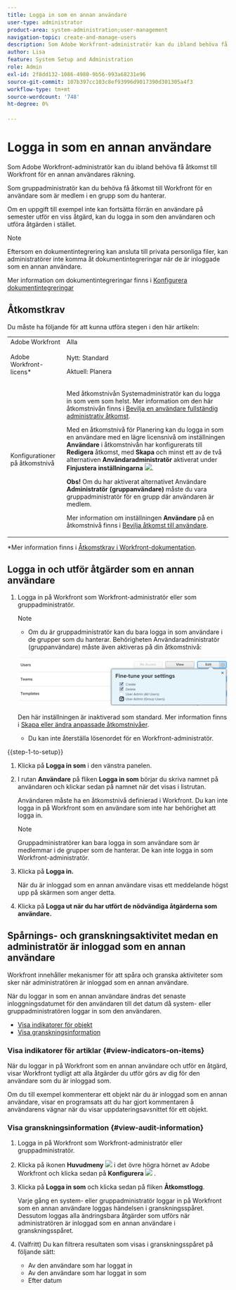 ```yaml
---
title: Logga in som en annan användare
user-type: administrator
product-area: system-administration;user-management
navigation-topic: create-and-manage-users
description: Som Adobe Workfront-administratör kan du ibland behöva få åtkomst till Workfront för en annan användares räkning.
author: Lisa
feature: System Setup and Administration
role: Admin
exl-id: 2f8dd132-1086-4980-9b56-993a68231e96
source-git-commit: 107b397cc103c8ef93996d9017390d301305a4f3
workflow-type: tm+mt
source-wordcount: '748'
ht-degree: 0%

---
```


# Logga in som en annan användare

<!--Audited: April, 2024-->

<!--<span class="preview">The highlighted information on this page refers to functionality not yet generally available. It is available for all users only in the Preview environment.</span> -->

<!--
**DON'T DELETE, DRAFT OR HIDE THIS ARTICLE. IT IS LINKED TO THE PRODUCT, THROUGH THE CONTEXT SENSITIVE HELP LINKS. Also linked to other articles: Creating and Managing Groups, etc.</p>
-->

Som Adobe Workfront-administratör kan du ibland behöva få åtkomst till Workfront för en annan användares räkning.

Som gruppadministratör kan du behöva få åtkomst till Workfront för en användare som är medlem i en grupp som du hanterar.

Om en uppgift till exempel inte kan fortsätta förrän en användare på semester utför en viss åtgärd, kan du logga in som den användaren och utföra åtgärden i stället.

<!--
<note type="note">
Some users, such as executives, need to be able to control which administrators can log in to their accounts, and for how long. Working with your organization, Workfront configures settings that allow this control for these users. When a Workfront administrator or group administrator (associated with one of the user's groups) tries to log in as one of these users, an on-screen message prompts the administrator to contact the user for access. From the user profile area, the user can then grant access to the administrator and specify an expiration time for it. For more information on how the user does this, see
<a href="../../../workfront-basics/manage-your-account-and-profile/configuring-your-user-profile/configure-my-settings.md#access" class="MCXref xref">Access</a> in
<a href="../../../workfront-basics/manage-your-account-and-profile/configuring-your-user-profile/configure-my-settings.md" class="MCXref xref">Configure My Settings</a>.
<span class="PinkDraftNote">[Add a note about this being only for the Enterprise package if they decide to do it that way]</span>
</note>
-->

>[!NOTE]
>
>Eftersom en dokumentintegrering kan ansluta till privata personliga filer, kan administratörer inte komma åt dokumentintegreringar när de är inloggade som en annan användare.
>
>Mer information om dokumentintegreringar finns i [Konfigurera dokumentintegreringar](../../../administration-and-setup/configure-integrations/configure-document-integrations.md)

## Åtkomstkrav

Du måste ha följande för att kunna utföra stegen i den här artikeln:

<table style="table-layout:auto"> 
 <col> 
 <col> 
 <tbody> 
  <tr> 
   <td role="rowheader">Adobe Workfront</td> 
   <td>Alla</td> 
  </tr> 
  <tr> 
   <td role="rowheader">Adobe Workfront-licens*</td> 
   <td> <p>Nytt: Standard</p>
   <p>Aktuell: Planera</p></td> 
  </tr> 
  <tr> 
   <td role="rowheader">Konfigurationer på åtkomstnivå</td> 
   <td> <p>Med åtkomstnivån Systemadministratör kan du logga in som vem som helst. Mer information om den här åtkomstnivån finns i <a href="../../../administration-and-setup/add-users/configure-and-grant-access/grant-a-user-full-administrative-access.md" class="MCXref xref">Bevilja en användare fullständig administrativ åtkomst</a>. </p> <p>Med en åtkomstnivå för Planering kan du logga in som en användare med en lägre licensnivå om inställningen <b>Användare</b> i åtkomstnivån har konfigurerats till <b>Redigera</b> åtkomst, med <b>Skapa</b> och minst ett av de två alternativen <b>Användaradministratör</b> aktiverat under <b>Finjustera inställningarna</b> <img src="assets/gear-icon-in-access-levels.png">. </p> 
   <p><b>Obs!</b> Om du har aktiverat alternativet Användare <b>Administratör (gruppanvändare)</b> måste du vara gruppadministratör för en grupp där användaren är medlem.</p> 
   <p>Mer information om inställningen <b>Användare</b> på en åtkomstnivå finns i <a href="../../../administration-and-setup/add-users/configure-and-grant-access/grant-access-other-users.md" class="MCXref xref">Bevilja åtkomst till användare</a>.</p> </td> 
  </tr> 
 </tbody> 
</table>

*Mer information finns i [Åtkomstkrav i Workfront-dokumentation](/help/quicksilver/administration-and-setup/add-users/access-levels-and-object-permissions/access-level-requirements-in-documentation.md).

## Logga in och utför åtgärder som en annan användare

1. Logga in på Workfront som Workfront-administratör eller som gruppadministratör.

   >[!NOTE]
   >
   >* Om du är gruppadministratör kan du bara logga in som användare i de grupper som du hanterar. Behörigheten Användaradministratör (gruppanvändare) måste även aktiveras på din åtkomstnivå:
   >   
   >  ![](assets/group-admin-user.png)
   >   
   >  Den här inställningen är inaktiverad som standard. Mer information finns i [Skapa eller ändra anpassade åtkomstnivåer](../../../administration-and-setup/add-users/configure-and-grant-access/create-modify-access-levels.md).
   >   
   >* Du kan inte återställa lösenordet för en Workfront-administratör.

{{step-1-to-setup}}

1. Klicka på **Logga in som** i den vänstra panelen.

1. I rutan **Användare** på fliken **Logga in som** börjar du skriva namnet på användaren och klickar sedan på namnet när det visas i listrutan.

   Användaren måste ha en åtkomstnivå definierad i Workfront. Du kan inte logga in på Workfront som en användare som inte har behörighet att logga in.

   >[!NOTE]
   >
   >Gruppadministratörer kan bara logga in som användare som är medlemmar i de grupper som de hanterar. De kan inte logga in som Workfront-administratör.

1. Klicka på **Logga in.**

   <!--
   <p> Might come in a future story:</p>
   -->

   <!--
   <p data-mc-conditions="QuicksilverOrClassic.Draft mode">click an Access period and then click Request to ask the user for access to log as him or her for the specified period of time. Continue these steps after the user grants access. Specify somewhere here that this is only for the Enterprise package if they decide on that</p>
   -->

   <!--
   <p data-mc-conditions="QuicksilverOrClassic.Draft mode">Or </p>
   -->

   <!--
   <p data-mc-conditions="QuicksilverOrClassic.Draft mode">If a prompt appears indicating that the user has restricted access to their account, contact the user to request access.</p>
   -->

   <!--
   <p data-mc-conditions="QuicksilverOrClassic.Draft mode">The user can then can grant you "Log in as" access in their user profile. They can also specify an expiration date and time for the access period. </p>
   -->

   <!--
   This triggers an email to let you know that you have access to log in as the user, depending on how your event notifications are enabled. For more information, see <a href="../../../workfront-basics/using-notifications/event-notifications.md" class="MCXref xref">Event notifications</a>.
   </div>
   -->

   När du är inloggad som en annan användare visas ett meddelande högst upp på skärmen som anger detta.

1. Klicka på **Logga ut när du har utfört de nödvändiga åtgärderna som användare.**

## Spårnings- och granskningsaktivitet medan en administratör är inloggad som en annan användare

Workfront innehåller mekanismer för att spåra och granska aktiviteter som sker när administratören är inloggad som en annan användare.

När du loggar in som en annan användare ändras det senaste inloggningsdatumet för den användaren till det datum då system- eller gruppadministratören loggar in som den användaren.

* [Visa indikatorer för objekt](#view-indicators-on-items)
* [Visa granskningsinformation](#view-audit-information)

### Visa indikatorer för artiklar {#view-indicators-on-items}

När du loggar in på Workfront som en annan användare och utför en åtgärd, visar Workfront tydligt att alla åtgärder du utför görs av dig för den användare som du är inloggad som.

Om du till exempel kommenterar ett objekt när du är inloggad som en annan användare, visar en programsats att du har gjort kommentaren å användarens vägnar när du visar uppdateringsavsnittet för ett objekt.

### Visa granskningsinformation {#view-audit-information}

1. Logga in på Workfront som Workfront-administratör eller gruppadministratör.
1. Klicka på ikonen **Huvudmeny** ![](assets/main-menu-icon.png) i det övre högra hörnet av Adobe Workfront och klicka sedan på **Konfigurera** ![](assets/gear-icon-settings.png) .

1. Klicka på **Logga in som** och klicka sedan på fliken **Åtkomstlogg**.

   Varje gång en system- eller gruppadministratör loggar in på Workfront som en annan användare loggas händelsen i granskningsspåret. Dessutom loggas alla ändringsbara åtgärder som utförs när administratören är inloggad som en annan användare i granskningsspåret.

1. (Valfritt) Du kan filtrera resultaten som visas i granskningsspåret på följande sätt:

   * Av den användare som har loggat in
   * Av den användare som har loggat in som
   * Efter datum
